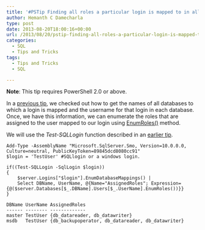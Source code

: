 ```yaml
---
title: '#PSTip Finding all roles a particular login is mapped to in all databases'
author: Hemanth C Damecharla
type: post
date: 2013-08-20T18:00:16+00:00
url: /2013/08/20/pstip-finding-all-roles-a-particular-login-is-mapped-to-in-all-databases/
categories:
  - SQL
  - Tips and Tricks
tags:
  - Tips and Tricks
  - SQL

---
```

**Note**: This tip requires PowerShell 2.0 or above.

In a [previous tip][1], we checked out how to get the names of all databases to which a login is mapped and the username for that login in each database. Once, we have this information, we can enumerate the roles that are assigned to the user mapped to our login using [EnumRoles()][2] method.

We will use the _Test-SQLLogin_ function described in an [earlier tip][3].

```
Add-Type -AssemblyName "Microsoft.SqlServer.Smo, Version=10.0.0.0, Culture=neutral, PublicKeyToken=89845dcd8080cc91"
$login = 'TestUser' #SQLlogin or a windows login.

if((Test-SQLLogin -SqlLogin $login))
{
    $server.Logins["$login"].EnumDatabaseMappings() |
    Select DBName, UserName, @{Name="AssignedRoles"; Expression={@($server.Databases[$_.DBName].Users[$_.UserName].EnumRoles())}}
}

DBName UserName AssignedRoles
------ -------- -------------
master TestUser {db_datareader, db_datawriter}
msdb   TestUser {db_backupoperator, db_datareader, db_datawriter}
```

[1]: /2013/08/19/pstip-finding-all-databases-to-which-a-login-is-mapped/
[2]: http://technet.microsoft.com/en-in/library/microsoft.sqlserver.management.smo.databaserole.enumroles.aspx
[3]: /2013/08/14/pstip-validate-if-a-sql-login-exists-using-powershell/